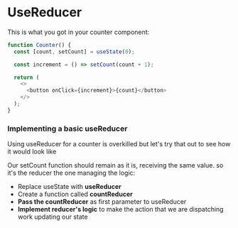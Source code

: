# UseReducer

This is what you got in your counter component:

```javascript
function Counter() {
  const [count, setCount] = useState(0);

  const increment = () => setCount(count + 1);

  return (
    <>
      <button onClick={increment}>{count}</button>
    </>
  );
}
```

### Implementing a basic useReducer

Using useReducer for a counter is overkilled but let's try that out to see how it would look like

Our setCount function should remain as it is, receiving the same value. so it's the reducer the one managing the logic:

- Replace useState with **useReducer**
- Create a function called **countReducer**
- **Pass the countReducer** as first parameter to useReducer
- **Implement reducer's logic** to make the action that we are dispatching work updating our state

&nbsp;
